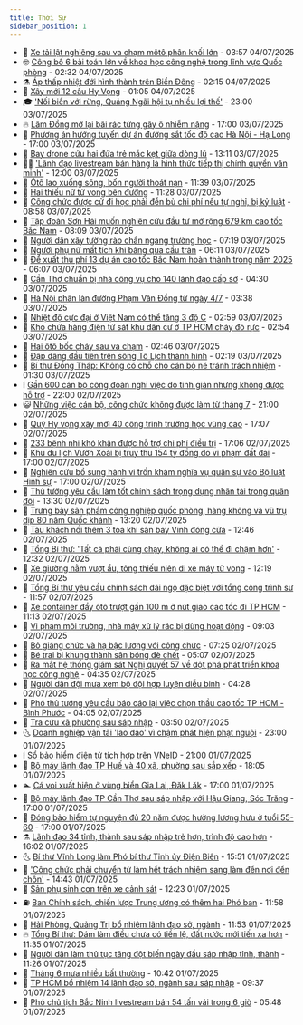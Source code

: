 ```yaml
---
title: Thời Sự
sidebar_position: 1
---
```


<!-- vnexpress-thoi-su:START -->
- 🦒 [Xe tải lật nghiêng sau va chạm môtô phân khối lớn](https://vnexpress.net/xe-tai-lat-nghieng-sau-va-cham-moto-phan-khoi-lon-4910033.html) - 03:57 04/07/2025
- 🤓 [Công bố 6 bài toán lớn về khoa học công nghệ trong lĩnh vực Quốc phòng](https://vnexpress.net/cong-bo-6-bai-toan-lon-ve-khoa-hoc-cong-nghe-trong-linh-vuc-quoc-phong-4909909.html) - 02:32 04/07/2025
- ⚗️ [Áp thấp nhiệt đới hình thành trên Biển Đông](https://vnexpress.net/ap-thap-nhiet-doi-hinh-thanh-tren-bien-dong-4909932.html) - 02:15 04/07/2025
- 🌊 [Xây mới 12 cầu Hy Vọng](https://vnexpress.net/xay-moi-12-cau-hy-vong-4909829.html) - 01:05 04/07/2025
- 🎓 [&#39;Nối biển với rừng, Quảng Ngãi hội tụ nhiều lợi thế&#39;](https://vnexpress.net/noi-bien-voi-rung-quang-ngai-hoi-tu-nhieu-loi-the-4909395.html) - 23:00 03/07/2025
- 🔥 [Lâm Đồng mở lại bãi rác từng gây ô nhiễm nặng](https://vnexpress.net/lam-dong-mo-lai-bai-rac-tung-gay-o-nhiem-nang-4909783.html) - 17:00 03/07/2025
- 🦏 [Phương án hướng tuyến dự án đường sắt tốc độ cao Hà Nội - Hạ Long](https://vnexpress.net/phuong-an-huong-tuyen-du-an-duong-sat-toc-do-cao-ha-noi-ha-long-4909707.html) - 17:00 03/07/2025
- 👺 [Bay drone cứu hai đứa trẻ mắc kẹt giữa dòng lũ](https://vnexpress.net/bay-drone-cuu-hai-dua-tre-mac-ket-giua-dong-lu-4909811.html) - 13:11 03/07/2025
- 🧑‍🏫 [&#39;Lãnh đạo livestream bán hàng là hình thức tiếp thị chính quyền văn minh&#39;](https://vnexpress.net/lanh-dao-livestream-ban-hang-la-hinh-thuc-tiep-thi-chinh-quyen-van-minh-4909573.html) - 12:00 03/07/2025
- 🚦 [Ôtô lao xuống sông, bốn người thoát nạn](https://vnexpress.net/oto-lao-xuong-song-bon-nguoi-thoat-nan-4909799.html) - 11:39 03/07/2025
- 🎉 [Hai thiếu nữ tử vong bên đường](https://vnexpress.net/hai-thieu-nu-tu-vong-ben-duong-4909802.html) - 11:28 03/07/2025
- 🦒 [Công chức được cử đi học phải đền bù chi phí nếu tự nghỉ, bị kỷ luật](https://vnexpress.net/cong-chuc-duoc-cu-di-hoc-phai-den-bu-chi-phi-neu-tu-nghi-bi-ky-luat-4909657.html) - 08:58 03/07/2025
- 🤗 [Tập đoàn Sơn Hải muốn nghiên cứu đầu tư mở rộng 679 km cao tốc Bắc Nam](https://vnexpress.net/tap-doan-son-hai-muon-nghien-cuu-dau-tu-mo-rong-679-km-cao-toc-bac-nam-4909678.html) - 08:09 03/07/2025
- 💼 [Người dân xây tường rào chắn ngang trường học](https://vnexpress.net/nguoi-dan-xay-tuong-rao-chan-ngang-truong-hoc-4909583.html) - 07:19 03/07/2025
- 🤩 [Người phụ nữ mất tích khi băng qua cầu tràn](https://vnexpress.net/nguoi-phu-nu-mat-tich-khi-bang-qua-cau-tran-4909607.html) - 06:11 03/07/2025
- 🤡 [Đề xuất thu phí 13 dự án cao tốc Bắc Nam hoàn thành trong năm 2025](https://vnexpress.net/de-xuat-thu-phi-13-du-an-cao-toc-bac-nam-hoan-thanh-trong-nam-2025-4909559.html) - 06:07 03/07/2025
- 💯 [Cần Thơ chuẩn bị nhà công vụ cho 140 lãnh đạo cấp sở](https://vnexpress.net/can-tho-chuan-bi-nha-cong-vu-cho-140-lanh-dao-cap-so-4909543.html) - 04:30 03/07/2025
- 👺 [Hà Nội phân làn đường Phạm Văn Đồng từ ngày 4/7](https://vnexpress.net/ha-noi-phan-lan-duong-pham-van-dong-tu-ngay-4-7-4908934.html) - 03:38 03/07/2025
- 🌮 [Nhiệt độ cực đại ở Việt Nam có thể tăng 3 độ C](https://vnexpress.net/nhiet-do-cuc-dai-o-viet-nam-co-the-tang-3-do-c-4909063.html) - 02:59 03/07/2025
- 🥸 [Kho chứa hàng điện tử sát khu dân cư ở TP HCM cháy đỏ rực](https://vnexpress.net/kho-chua-hang-dien-tu-sat-khu-dan-cu-o-tp-hcm-chay-do-ruc-4909482.html) - 02:54 03/07/2025
- 🐻 [Hai ôtô bốc cháy sau va chạm](https://vnexpress.net/hai-oto-boc-chay-sau-va-cham-4909465.html) - 02:46 03/07/2025
- 👀 [Đập dâng đầu tiên trên sông Tô Lịch thành hình](https://vnexpress.net/dap-dang-dau-tien-tren-song-to-lich-thanh-hinh-4906560.html) - 02:19 03/07/2025
- 🤔 [Bí thư Đồng Tháp: Không có chỗ cho cán bộ né tránh trách nhiệm](https://vnexpress.net/bi-thu-dong-thap-khong-co-cho-cho-can-bo-ne-tranh-trach-nhiem-4909300.html) - 01:30 03/07/2025
- 🕯 [Gần 600 cán bộ công đoàn nghỉ việc do tinh giản nhưng không được hỗ trợ](https://vnexpress.net/gan-600-can-bo-cong-doan-nghi-viec-do-tinh-gian-nhung-khong-duoc-ho-tro-4909360.html) - 22:00 02/07/2025
- 😺 [Những việc cán bộ, công chức không được làm từ tháng 7](https://vnexpress.net/nhung-viec-can-bo-cong-chuc-khong-duoc-lam-tu-thang-7-4909372.html) - 21:00 02/07/2025
- 🦆 [Quỹ Hy vọng xây mới 40 công trình trường học vùng cao](https://vnexpress.net/quy-hy-vong-xay-moi-40-cong-trinh-truong-hoc-vung-cao-4909333.html) - 17:07 02/07/2025
- 🧰 [233 bệnh nhi khó khăn được hỗ trợ chi phí điều trị](https://vnexpress.net/233-benh-nhi-kho-khan-duoc-ho-tro-chi-phi-dieu-tri-4909288.html) - 17:06 02/07/2025
- 🦍 [Khu du lịch Vườn Xoài bị truy thu 154 tỷ đồng do vi phạm đất đai](https://vnexpress.net/khu-du-lich-vuon-xoai-bi-truy-thu-154-ty-dong-do-vi-pham-dat-dai-4909331.html) - 17:00 02/07/2025
- 🧰 [Nghiên cứu bổ sung hành vi trốn khám nghĩa vụ quân sự vào Bộ luật Hình sự](https://vnexpress.net/nghien-cuu-bo-sung-hanh-vi-tron-kham-nghia-vu-quan-su-vao-bo-luat-hinh-su-4909307.html) - 17:00 02/07/2025
- 💃 [Thủ tướng yêu cầu làm tốt chính sách trọng dụng nhân tài trong quân đội](https://vnexpress.net/thu-tuong-yeu-cau-lam-tot-chinh-sach-trong-dung-nhan-tai-trong-quan-doi-4909349.html) - 13:30 02/07/2025
- 🧰 [Trưng bày sản phẩm công nghiệp quốc phòng, hàng không và vũ trụ dịp 80 năm Quốc khánh](https://vnexpress.net/trung-bay-san-pham-cong-nghiep-quoc-phong-hang-khong-va-vu-tru-dip-80-nam-quoc-khanh-4909352.html) - 13:20 02/07/2025
- 🚀 [Tàu khách nối thêm 3 toa khi sân bay Vinh đóng cửa](https://vnexpress.net/tau-khach-noi-them-3-toa-khi-san-bay-vinh-dong-cua-4909298.html) - 12:46 02/07/2025
- 🎊 [Tổng Bí thư: &#39;Tất cả phải cùng chạy, không ai có thể đi chậm hơn&#39;](https://vnexpress.net/tong-bi-thu-tat-ca-phai-cung-chay-khong-ai-co-the-di-cham-hon-4909321.html) - 12:32 02/07/2025
- 🤭 [Xe giường nằm vượt ẩu, tông thiếu niên đi xe máy tử vong](https://vnexpress.net/xe-giuong-nam-vuot-au-tong-thieu-nien-di-xe-may-tu-vong-4909342.html) - 12:19 02/07/2025
- 🤗 [Tổng Bí thư yêu cầu chính sách đãi ngộ đặc biệt với tổng công trình sư](https://vnexpress.net/tong-bi-thu-yeu-cau-chinh-sach-dai-ngo-dac-biet-voi-tong-cong-trinh-su-4909326.html) - 11:57 02/07/2025
- 🌈 [Xe container đẩy ôtô trượt gần 100 m ở nút giao cao tốc đi TP HCM](https://vnexpress.net/xe-container-day-oto-truot-gan-100-m-o-nut-giao-cao-toc-di-tp-hcm-4909323.html) - 11:13 02/07/2025
- 🦣 [Vi phạm môi trường, nhà máy xử lý rác bị dừng hoạt động](https://vnexpress.net/vi-pham-moi-truong-nha-may-xu-ly-rac-bi-dung-hoat-dong-4909228.html) - 09:03 02/07/2025
- 🎡 [Bỏ giáng chức và hạ bậc lương với công chức](https://vnexpress.net/bo-giang-chuc-va-ha-bac-luong-voi-cong-chuc-4909146.html) - 07:25 02/07/2025
- 🦏 [Bé trai bị khung thành sân bóng đè chết](https://vnexpress.net/be-trai-bi-khung-thanh-san-bong-de-chet-4909082.html) - 05:07 02/07/2025
- 🎊 [Ra mắt hệ thống giám sát Nghị quyết 57 về đột phá phát triển khoa học công nghệ](https://vnexpress.net/ra-mat-he-thong-giam-sat-nghi-quyet-57-ve-dot-pha-phat-trien-khoa-hoc-cong-nghe-4909094.html) - 04:35 02/07/2025
- 🫶 [Người dân đội mưa xem bộ đội hợp luyện diễu binh](https://vnexpress.net/nguoi-dan-doi-mua-xem-bo-doi-hop-luyen-dieu-binh-4909089.html) - 04:28 02/07/2025
- 🤔 [Phó thủ tướng yêu cầu báo cáo lại việc chọn thầu cao tốc TP HCM - Bình Phước](https://vnexpress.net/pho-thu-tuong-yeu-cau-bao-cao-lai-viec-chon-thau-cao-toc-tp-hcm-binh-phuoc-4909109.html) - 04:05 02/07/2025
- 🤠 [Tra cứu xã phường sau sáp nhập](https://vnexpress.net/tra-cuu-xa-phuong-sau-sap-nhap-4908879.html) - 03:50 02/07/2025
- 🌜 [Doanh nghiệp vận tải &#39;lao đao&#39; vì chậm phát hiện phạt nguội](https://vnexpress.net/doanh-nghiep-van-tai-lao-dao-vi-cham-phat-hien-phat-nguoi-4907680.html) - 23:00 01/07/2025
- 🕯 [Sổ bảo hiểm điện tử tích hợp trên VNeID](https://vnexpress.net/so-bao-hiem-dien-tu-tich-hop-tren-vneid-4908889.html) - 21:00 01/07/2025
- 🤔 [Bộ máy lãnh đạo TP Huế và 40 xã, phường sau sắp xếp](https://vnexpress.net/bo-may-lanh-dao-tp-hue-va-40-xa-phuong-sau-sap-xep-4908819.html) - 18:05 01/07/2025
- 🏊 [Cá voi xuất hiện ở vùng biển Gia Lai, Đăk Lăk](https://vnexpress.net/ca-voi-xuat-hien-o-vung-bien-gia-lai-dak-lak-4908938.html) - 17:00 01/07/2025
- 🌮 [Bộ máy lãnh đạo TP Cần Thơ sau sáp nhập với Hậu Giang, Sóc Trăng](https://vnexpress.net/bo-may-lanh-dao-tp-can-tho-sau-sap-nhap-voi-hau-giang-soc-trang-4908914.html) - 17:00 01/07/2025
- 🫣 [Đóng bảo hiểm tự nguyện đủ 20 năm được hưởng lương hưu ở tuổi 55-60](https://vnexpress.net/dong-bao-hiem-tu-nguyen-du-20-nam-duoc-huong-luong-huu-o-tuoi-55-60-4908644.html) - 17:00 01/07/2025
- ⚗️ [Lãnh đạo 34 tỉnh, thành sau sáp nhập trẻ hơn, trình độ cao hơn](https://vnexpress.net/lanh-dao-34-tinh-thanh-sau-sap-nhap-tre-hon-trinh-do-cao-hon-4908519.html) - 16:02 01/07/2025
- 🌜 [Bí thư Vĩnh Long làm Phó bí thư Tỉnh ủy Điện Biên](https://vnexpress.net/bi-thu-vinh-long-lam-pho-bi-thu-tinh-uy-dien-bien-4908929.html) - 15:51 01/07/2025
- 🌁 [&#39;Công chức phải chuyển từ làm hết trách nhiệm sang làm đến nơi đến chốn&#39;](https://vnexpress.net/cong-chuc-phai-chuyen-tu-lam-het-trach-nhiem-sang-lam-den-noi-den-chon-4908911.html) - 14:43 01/07/2025
- 🐲 [Sản phụ sinh con trên xe cảnh sát](https://vnexpress.net/san-phu-sinh-con-tren-xe-canh-sat-4908888.html) - 12:23 01/07/2025
- ⛽️ [Ban Chính sách, chiến lược Trung ương có thêm hai Phó ban](https://vnexpress.net/ban-chinh-sach-chien-luoc-trung-uong-co-them-hai-pho-ban-4908885.html) - 11:58 01/07/2025
- 🗽 [Hải Phòng, Quảng Trị bổ nhiệm lãnh đạo sở, ngành](https://vnexpress.net/hai-phong-quang-tri-bo-nhiem-lanh-dao-so-nganh-4908799.html) - 11:53 01/07/2025
- 🔥 [Tổng Bí thư: Dám làm điều chưa có tiền lệ, đất nước mới tiến xa hơn](https://vnexpress.net/tong-bi-thu-dam-lam-dieu-chua-co-tien-le-dat-nuoc-moi-tien-xa-hon-4908848.html) - 11:35 01/07/2025
- 💯 [Người dân làm thủ tục tăng đột biến ngày đầu sáp nhập tỉnh, thành](https://vnexpress.net/nguoi-dan-lam-thu-tuc-tang-dot-bien-ngay-dau-sap-nhap-tinh-thanh-4908673.html) - 11:26 01/07/2025
- 🦆 [Tháng 6 mưa nhiều bất thường](https://vnexpress.net/thang-6-mua-nhieu-bat-thuong-4908662.html) - 10:42 01/07/2025
- 🫣 [TP HCM bổ nhiệm 14 lãnh đạo sở, ngành sau sáp nhập](https://vnexpress.net/tp-hcm-bo-nhiem-14-lanh-dao-so-nganh-sau-sap-nhap-4908821.html) - 09:37 01/07/2025
- 🤡 [Phó chủ tịch Bắc Ninh livestream bán 54 tấn vải trong 6 giờ](https://vnexpress.net/pho-chu-tich-bac-ninh-livestream-ban-54-tan-vai-trong-6-gio-4908525.html) - 05:48 01/07/2025<!-- vnexpress-thoi-su:END -->